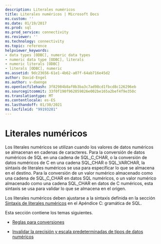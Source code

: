 ```yaml
---
description: Literales numéricos
title: Literales numéricos | Microsoft Docs
ms.custom: ''
ms.date: 01/19/2017
ms.prod: sql
ms.prod_service: connectivity
ms.reviewer: ''
ms.technology: connectivity
ms.topic: reference
helpviewer_keywords:
- data types [ODBC], numeric data types
- numeric data type [ODBC], literals
- numeric literals [ODBC]
- literals [ODBC], numeric
ms.assetid: 9dc23656-61e1-4b62-a07f-64ab716e45d2
author: David-Engel
ms.author: v-daenge
ms.openlocfilehash: 3f82984b8af0b3ba3c7ad98cd1fbcd8c126296eb
ms.sourcegitcommit: 33f0f190f962059826e002be165a2bef4f9e350c
ms.translationtype: MT
ms.contentlocale: es-ES
ms.lasthandoff: 01/30/2021
ms.locfileid: "99193281"
---
```

# <a name="numeric-literals"></a>Literales numéricos
Los literales numéricos se utilizan cuando los valores de datos numéricos se almacenan en cadenas de caracteres. Para la conversión de datos numéricos de SQL en una cadena de SQL_C_CHAR, o la conversión de datos numéricos de C en una cadena SQL_CHAR o SQL_VARCHAR, la sintaxis de literales numéricos se usa para especificar lo que se almacena en el destino. Para la conversión de un valor numérico almacenado como una cadena de SQL_C_CHAR en datos SQL numéricos, o un valor numérico almacenado como una cadena SQL_CHAR en datos de C numéricos, esta sintaxis se usa para validar lo que se almacena en el origen.  
  
 Los literales numéricos deben ajustarse a la sintaxis definida en la sección [Sintaxis de literales numéricos](../../../odbc/reference/appendixes/numeric-literal-syntax.md) en el Apéndice C: gramática de SQL.  
  
 Esta sección contiene los temas siguientes.  
  
-   [Reglas para conversiones](../../../odbc/reference/appendixes/rules-for-conversions.md)  
  
-   [Invalidar la precisión y escala predeterminadas de tipos de datos numéricos](../../../odbc/reference/appendixes/overriding-default-precision-and-scale-for-numeric-data-types.md)
